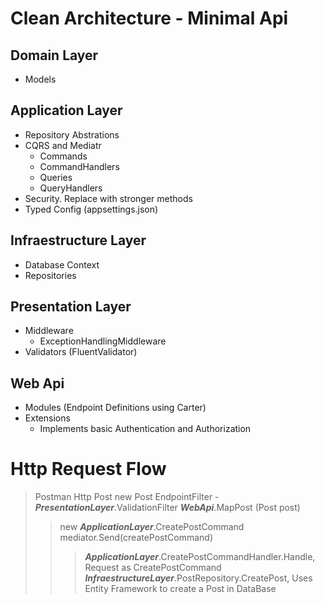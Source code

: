 # Clean Architecture - Minimal Api 

## Domain Layer
- Models

## Application Layer
- Repository Abstrations
- CQRS and Mediatr
  - Commands
  - CommandHandlers
  - Queries
  - QueryHandlers
- Security. Replace with stronger methods
- Typed Config (appsettings.json)

## Infraestructure Layer
- Database Context
- Repositories

## Presentation Layer
- Middleware
  - ExceptionHandlingMiddleware
- Validators (FluentValidator)

## Web Api
- Modules (Endpoint Definitions using Carter)
- Extensions
  - Implements basic Authentication and Authorization


# Http Request Flow
>Postman Http Post new Post
>EndpointFilter - ***PresentationLayer***.ValidationFilter<Post>
>***WebApi***.MapPost (Post post)
>>new ***ApplicationLayer***.CreatePostCommand
>>mediator.Send(createPostCommand)
>>>***ApplicationLayer***.CreatePostCommandHandler.Handle, Request as CreatePostCommand
>>>***InfraestructureLayer***.PostRepository.CreatePost, Uses Entity Framework to create a Post in DataBase